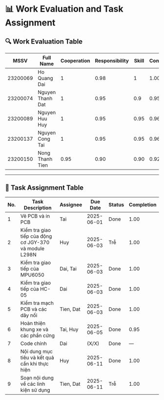 # 📊 Work Evaluation and Task Assignment

## 🔍 Work Evaluation Table

| MSSV      | Full Name           | Cooperation | Responsibility | Skill | Contribution | Total |
|-----------|---------------------|-------------|----------------|-------|--------------|--------|
| 23200069  | Ho Quang Dai        | 1           | 0.98           | 1     | 1.00         | ✅     |
| 23200074  | Nguyen Thanh Dat    | 1           | 0.95           | 0.9   | 0.95         | ✅     |
| 23200089  | Nguyen Huu Huy      | 1           | 0.95           | 0.95  | 0.96         | ✅     |
| 23200137  | Nguyen Cong Tai      | 1           | 0.95           | 0.95  | 0.96         | ✅     |
| 23200150  | Nong Thanh Tien     | 0.95        | 0.90           | 0.90  | 0.92         | ✅     |

---

## 🧩 Task Assignment Table

| No. | Task Description                                                        | Assignee       | Due Date   | Status | Completion |
|-----|------------------------------------------------------------------------|----------------|------------|--------|------------|
| 1   | Vẽ PCB và in PCB                                                       | Tai            | 2025-06-01 | Done   | 1.00       |
| 2   | Kiểm tra giao tiếp của động cơ JGY-370 và module L298N                | Huy            | 2025-06-03 | Trễ    | 1.00       |
| 3   | Kiểm tra giao tiếp của MPU6050                                         | Dai, Tai       | 2025-06-03 | Done   | 1.00       |
| 4   | Kiểm tra giao tiếp của HC-05                                          | Dai            | 2025-06-03 | Done   | 1.00       |
| 5   | Kiểm tra mạch PCB và các dây nối                                      | Tien, Dat      | 2025-06-03 | Done   | 1.00       |
| 6   | Hoàn thiện khung xe và các phần cứng                                  | Tai, Huy       | 2025-06-05 | Done   | 0.95       |
| 7   | Code chính                                                            | Dai            | (X/X)      | Done   | —          |
| 8   | Nội dung mục tiêu và kết quả cần khi thực hiện                        | Huy            | 2025-06-11 | Done   | 1.00       |
| 9   | Soạn nội dung về các linh kiện sử dụng                                | Tien, Dat      | 2025-06-11 | Trễ    | 1.00       |
